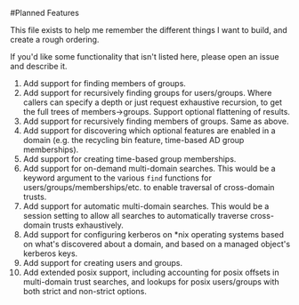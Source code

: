 #Planned Features

This file exists to help me remember the different things I want to build, and create a rough ordering.

If you'd like some functionality that isn't listed here, please open an issue and describe it.

1. Add support for finding members of groups.
2. Add support for recursively finding groups for users/groups. Where callers can specify a depth or just
   request exhaustive recursion, to get the full trees of members->groups. Support optional flattening of results.
3. Add support for recursively finding members of groups. Same as above.
4. Add support for discovering which optional features are enabled in a domain (e.g. the recycling bin feature,
   time-based AD group memberships).
5. Add support for creating time-based group memberships.
6. Add support for on-demand multi-domain searches. This would be a keyword argument to the various
   `find` functions for users/groups/memberships/etc. to enable traversal of cross-domain trusts.
7. Add support for automatic multi-domain searches. This would be a session setting to allow all searches
   to automatically traverse cross-domain trusts exhaustively.
8. Add support for configuring kerberos on *nix operating systems based on what's discovered about a
   domain, and based on a managed object's kerberos keys.
9. Add support for creating users and groups.
10. Add extended posix support, including accounting for posix offsets in multi-domain trust searches, and
    lookups for posix users/groups with both strict and non-strict options.
